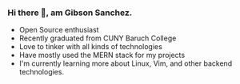 ### Hi there 👋, am Gibson Sanchez.

<!--
**sgibson19/sgibson19** is a ✨ _special_ ✨ repository because its `README.md` (this file) appears on your GitHub profile.

Here are some ideas to get you started:

- 🔭 I’m currently working on ...
- 🌱 I’m currently learning ...
- 👯 I’m looking to collaborate on ...
- 🤔 I’m looking for help with ...
- 💬 Ask me about ...
- 📫 How to reach me: ...
- 😄 Pronouns: ...
- ⚡ Fun fact: ...
-->
* Open Source enthusiast
* Recently graduated from CUNY Baruch College
* Love to tinker with all kinds of technologies
* Have mostly used the MERN stack for my projects
* I'm currently learning more about Linux, Vim, and other backend technologies.
